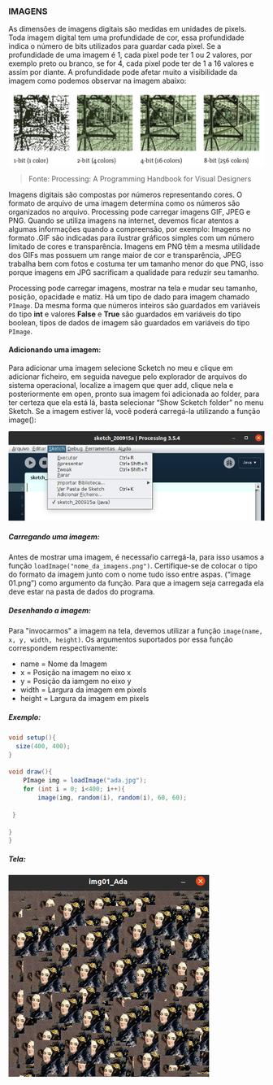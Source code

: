 ### IMAGENS
As dimensões de imagens digitais são medidas em unidades de pixels. Toda imagem digital tem uma profundidade de cor, essa profundidade indica o número de bits utilizados para guardar cada pixel. Se a profundidade de uma imagem é 1, cada pixel pode ter 1 ou 2 valores, por exemplo preto ou branco, se for 4, cada pixel pode ter de 1 a 16 valores e assim por diante. A profundidade pode afetar muito a visibilidade da imagem como podemos observar na imagem abaixo:

![Cores](https://github.com/Evaldo-comp/Processing/blob/master/Java/Exemplos/Imagens/colodepths.png)

>Fonte: Processing: A Programming Handbook for Visual Designers

Imagens digitais são compostas por números representando cores. O formato de arquivo  de uma imagem determina como os números são organizados no arquivo. Processing pode carregar imagens GIF, JPEG e PNG. Quando se utiliza imagens na internet, devemos ficar atentos a algumas informações quando a compreensão, por exemplo: Imagens no formato .GIF são indicadas para ilustrar gráficos simples com um número limitado de cores e transparência. Imagens em PNG têm a mesma utilidade dos GIFs mas possuem um range maior de cor e transparência, JPEG trabalha bem com fotos e costuma ter um tamanho menor do que PNG, isso porque imagens em JPG sacrificam a qualidade  para reduzir seu tamanho.

Processing pode carregar imagens, mostrar na tela e mudar seu tamanho, posição, opacidade e matiz. Há um tipo de dado para imagem chamado ```PImage```. Da mesma forma que números inteiros são guardados em variáveis do tipo **int** e valores  **False** e **True** são guardados em variáveis do tipo boolean, tipos de dados de imagem são guardados em variáveis do tipo ```PImage```.

#### Adicionando uma imagem:

Para adicionar uma imagem selecione Scketch no meu e clique em adicionar ficheiro, em seguida navegue pelo explorador de arquivos do sistema operacional, localize a imagem que quer add,  clique nela e posteriormente em open, pronto sua imagem foi adicionada ao folder, para ter certeza que ela está lá, basta  selecionar “Show Scketch folder” no menu Sketch.  Se a imagem estiver lá, você poderá carregá-la utilizando a função image():

![Adicionando imagens](https://github.com/Evaldo-comp/Processing/blob/master/Java/Exemplos/Imagens/addimg.png)


##### Carregando uma imagem:

Antes de mostrar uma imagem, é necessaŕio carregá-la, para isso usamos a função ```loadImage("nome_da_imagens.png")```. Certifique-se de colocar o tipo do formato da imagem junto com o nome  tudo isso entre aspas. (“image 01.png”) como argumento da função. Para que a imagem seja carregada ela deve estar na pasta de dados do programa.

##### Desenhando a imagem:

Para "invocarmos" a imagem na tela, devemos utilizar a função ```image(name, x, y, width, height)```. Os argumentos suportados por essa função correspondem respectivamente:

 - name = Nome da Imagem
 - x = Posição na imagem no eixo x
 - y = Posição da iamgem no eixo y
 - width = Largura da imagem em pixels
 - height = Largura da imagem em pixels
 
##### Exemplo:
```java
void setup(){
  size(400, 400);
}

void draw(){
    PImage img = loadImage("ada.jpg");
    for (int i = 0; i<400; i++){
        image(img, random(i), random(i), 60, 60);
        
 }
 
}
}
```
##### Tela:

![img](https://github.com/Evaldo-comp/Processing/blob/master/Java/Exemplos/Imagens/img01_Ada/adaexemple.png)









